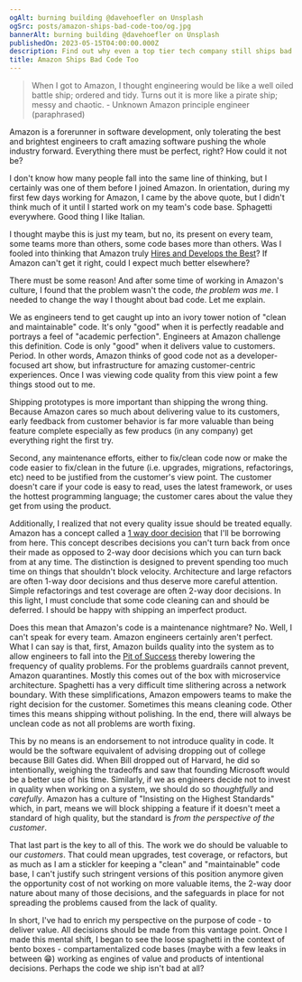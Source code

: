```yaml
---
ogAlt: burning building @davehoefler on Unsplash
ogSrc: posts/amazon-ships-bad-code-too/og.jpg
bannerAlt: burning building @davehoefler on Unsplash
publishedOn: 2023-05-15T04:00:00.000Z
description: Find out why even a top tier tech company still ships bad code
title: Amazon Ships Bad Code Too
---
```


> When I got to Amazon, I thought engineering would be like a well oiled battle ship; ordered and tidy. Turns out it is more like a pirate ship; messy and chaotic. - Unknown Amazon principle engineer (paraphrased)

Amazon is a forerunner in software development, only tolerating the best and brightest engineers to craft amazing software pushing the whole industry forward. Everything there must be perfect, right? How could it not be?

I don't know how many people fall into the same line of thinking, but I certainly was one of them before I joined Amazon. In orientation, during my first few days working for Amazon, I came by the above quote, but I didn't think much of it until I started work on my team's code base. Sphagetti everywhere. Good thing I like Italian.

I thought maybe this is just my team, but no, its present on every team, some teams more than others, some code bases more than others. Was I fooled into thinking that Amazon truly [Hires and Develops the Best](https://www.linkedin.com/pulse/20141117144807-75052-hire-develop-the-best-amazon-leadership-principle-5)? If Amazon can't get it right, could I expect much better elsewhere?

There must be some reason! And after some time of working in Amazon's culture, I found that the problem wasn't the code, _the problem was me_. I needed to change the way I thought about bad code. Let me explain.

We as engineers tend to get caught up into an ivory tower notion of "clean and maintainable" code. It's only "good" when it is perfectly readable and portrays a feel of "academic perfection". Engineers at Amazon challenge this definition. Code is only "good" when it delivers value to customers. Period. In other words, Amazon thinks of good code not as a developer-focused art show, but infrastructure for amazing customer-centric experiences. Once I was viewing code quality from this view point a few things stood out to me.

Shipping prototypes is more important than shipping the wrong thing. Because Amazon cares so much about delivering value to its customers, early feedback from customer behavior is far more valuable than being feature complete especially as few producs (in any company) get everything right the first try.

Second, any maintenance efforts, either to fix/clean code now or make the code easier to fix/clean in the future (i.e. upgrades, migrations, refactorings, etc) need to be justified from the customer's view point. The customer doesn't care if your code is easy to read, uses the latest framework, or uses the hottest programming language; the customer cares about the value they get from using the product.

Additionally, I realized that not every quality issue should be treated equally. Amazon has a concept called a [1 way door decision](https://shit.management/one-way-and-two-way-door-decisions/) that I'll be borrowing from here. This concept describes decisions you can't turn back from once their made as opposed to 2-way door decisions which you can turn back from at any time. The distinction is designed to prevent spending too much time on things that shouldn't block velocity. Architecture and large refactors are often 1-way door decisions and thus deserve more careful attention. Simple refactorings and test coverage are often 2-way door decisions. In this light, I must conclude that some code cleaning can and should be deferred. I should be happy with shipping an imperfect product.

Does this mean that Amazon's code is a maintenance nightmare? No. Well, I can't speak for every team. Amazon engineers certainly aren't perfect. What I can say is that, first, Amazon builds quality into the system as to allow engineers to fall into the [Pit of Success](https://english.stackexchange.com/questions/77535/what-does-falling-into-the-pit-of-success-mean) thereby lowering the frequency of quality problems. For the problems guardrails cannot prevent, Amazon quarantines. Mostly this comes out of the box with microservice architecture. Spaghetti has a very difficult time slithering across a network boundary. With these simplifications, Amazon empowers teams to make the right decision for the customer. Sometimes this means cleaning code. Other times this means shipping without polishing. In the end, there will always be unclean code as not all problems are worth fixing.

This by no means is an endorsement to not introduce quality in code. It would be the software equivalent of advising dropping out of college because Bill Gates did. When Bill dropped out of Harvard, he did so intentionally, weighing the tradeoffs and saw that founding Microsoft would be a better use of his time. Similarly, if we as engineers decide not to invest in quality when working on a system, we should do so _thoughtfully_ and _carefully_. Amazon has a culture of "Insisting on the Highest Standards" which, in part, means we will block shipping a feature if it doesn't meet a standard of high quality, but the standard is _from the perspective of the customer_.

That last part is the key to all of this. The work we do should be valuable to our _customers_. That could mean upgrades, test coverage, or refactors, but as much as I am a stickler for keeping a "clean" and "maintainable" code base, I can't justify such stringent versions of this position anymore given the opportunity cost of not working on more valuable items, the 2-way door nature about many of those decisions, and the safeguards in place for not spreading the problems caused from the lack of quality.

In short, I've had to enrich my perspective on the purpose of code - to deliver value. All decisions should be made from this vantage point. Once I made this mental shift, I began to see the loose spaghetti in the context of bento boxes - compartamentalized code bases (maybe with a few leaks in between 😁) working as engines of value and products of intentional decisions. Perhaps the code we ship isn't bad at all?
